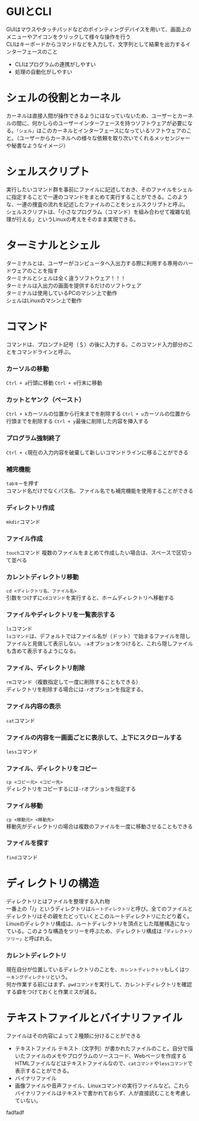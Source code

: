 # GUIとCLI
GUIはマウスやタッチパッドなどのポインティングデバイスを用いて、画面上のメニューやアイコンをクリックして様々な操作を行う<br>
CLIはキーボードからコマンドなどを入力して、文字列として結果を出力するインターフェースのこと<br>
- CLIはプログラムの連携がしやすい
- 処理の自動化がしやすい

# シェルの役割とカーネル
カーネルは直接人間が操作できるようにはなっていないため、ユーザーとカーネルの間に、何かしらのユーザーインターフェースを持つソフトウェアが必要になる。`「シェル」`はこのカーネルとインターフェースになっているソフトウェアのこと。（ユーザーからカーネルへの様々な依頼を取り次いでくれるメッセンジャーや秘書なようなイメージ）

# シェルスクリプト
実行したいコマンド群を事前にファイルに記述しておき、そのファイルをシェルに指定することで一連のコマンドをまとめて実行することができる。このような、一連の捜査の流れを記述したファイルのことをシェルスクリプトと呼ぶ。<br>
シェルスクリプトは、「小さなプログラム（コマンド）を組み合わせて複雑な処理が行える」というLinuxの考えをそのまま実現できる。

# ターミナルとシェル
ターミナルとは、ユーザーがコンピュータへ入出力する際に利用する専用のハードウェアのことを指す<br>
ターミナルとシェルは全く違うソフトウェア！！！<br>
ターミナルは入出力の画面を提供するだけのソフトウェア<br>
ターミナルは使用しているPCのマシン上で動作<br>
シェルはLinuxのマシン上で動作

# コマンド
コマンドは、プロンプト記号（＄）の後に入力する。このコマンド入力部分のことをコマンドラインと呼ぶ。
### カーソルの移動
`Ctrl + a`行頭に移動
`Ctrl + e`行末に移動
### カットとヤンク（ペースト）
`Ctrl + k`カーソルの位置から行末までを削除する
`Ctrl + u`カーソルの位置から行頭までを削除する
`Ctrl + y`最後に削除した内容を挿入する
### プログラム強制終了
`Ctrl + c`現在の入力内容を破棄して新しいコマンドラインに移ることができる
### 補完機能
`tabキー`を押す<br>
コマンド名だけでなくパス名、ファイル名でも補完機能を使用することができる
### ディレクトリ作成
`mkdir`コマンド
### ファイル作成
`touch`コマンド
複数のファイルをまとめて作成したい場合は、スペースで区切って並べる
### カレントディレクトリ移動
`cd <ディレクトリ名、ファイル名>`<br>
引数をつけずに`cdコマンド`を実行すると、ホームディレクトリへ移動する
### ファイルやディレクトリを一覧表示する
`ls`コマンド<br>
`lsコマンド`は、デフォルトではファイル名が（ドット）で始まるファイルを隠しファイルと見做して表示しない。`-a`オプションをつけると、これら隠しファイルも含めて表示するようになる。
### ファイル、ディレクトリ削除
`rm`コマンド（複数指定して一度に削除することもできる）<br>
ディレクトリを削除する場合には`-r`オプションを指定する。
### ファイル内容の表示
`cat`コマンド
### ファイルの内容を一画面ごとに表示して、上下にスクロールする
`less`コマンド
### ファイル、ディレクトリをコピー
`cp <コピー元> <コピー先>`<br>
ディレクトリをコピーするには`-r`オプションを指定する
### ファイル移動
`cp <移動元> <移動先>`<br>
移動先がディレクトリの場合は複数のファイルを一度に移動させることもできる
### ファイルを探す
`find`コマンド

# ディレクトリの構造
ディレクトリとはファイルを整理する入れ物<br>
一番上の「/」というディレクトリは`ルートディレクトリ`と呼び。全てのファイルとディレクトリはその親をたどっていくとこのルートディレクトリにたどり着く。<br>
Linuxのディレクトリ構成は、ルートディレクトリを頂点とした階層構造になっている。このような構造をツリーを呼ぶため、ディレクトリ構成は`「ディレクトリツリー」`と呼ばれる。
### カレントディレクトリ
現在自分が位置しているディレクトリのことを、`カレントディレクトリ`もしくは`ワーキングディレクトリ`という。<br>
何か作業する前にはまず、`pwdコマンド`を実行して、カレントディレクトリを確認する癖をつけておくと作業ミスが減る。

# テキストファイルとバイナリファイル
ファイルはその内容によって２種類に分けることができる
- テキストファイル
テキスト（文字列）が書かれたファイルのこと。自分で描いたファイルのメモやプログラムのソースコード、Webページを作成するHTMLファイルなどはテキストファイルなので、`catコマンド`や`lessコマンド`で表示することができる。
- バイナリファイル
- 画像ファイルや音声ファイル、Linuxコマンドの実行ファイルなど。これらバイナリファイルはテキストで書かれておらず、人が直接読むことを考慮していない。

fadfadf
